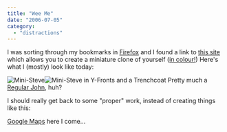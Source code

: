 ```yaml
---
title: "Wee Me"
date: "2006-07-05"
category:
  - "distractions"
---
```


I was sorting through my bookmarks in [Firefox](http://www.mozilla.com/firefox/) and I found a link to [this site](http://www.stortroopers.com/) which allows you to create a miniature clone of yourself ([in colour!](http://en.wikipedia.org/wiki/Thunderbirds_%28TV_series%29)) Here's what I (mostly) look like today:

![Mini-Steve](/wp-content/uploads/2006/07/wee_me.gif "Mini-Steve")![Mini-Steve in Y-Fronts and a Trenchcoat](/wp-content/uploads/2006/07/wee_me_goth.gif "Mini-Steve in Y-Fronts and a Trenchcoat") Pretty much a [Regular John](http://qotsa.com/), huh?

I should really get back to some "proper" work, instead of creating things like this:

[Google Maps](http://www.google.com/apis/maps/) here I come...
